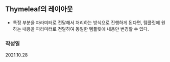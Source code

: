 ## Thymeleaf의 레이아웃

- 특정 부분을 파라미터로 전달해서 처리하는 방식으로 진행하게 된다면,
템플릿에 원하는 내용을 파라미터로 전달하여 동일한 템플릿에 내용만 변경할 수 있다.

### 작성일 
2021.10.28